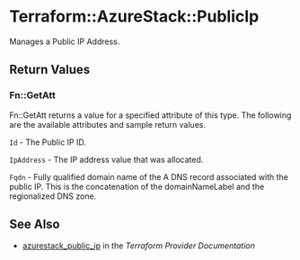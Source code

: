 # Terraform::AzureStack::PublicIp

Manages a Public IP Address.

## Return Values

### Fn::GetAtt

Fn::GetAtt returns a value for a specified attribute of this type. The following are the available attributes and sample return values.

`Id` - The Public IP ID.

`IpAddress` - The IP address value that was allocated.

`Fqdn` - Fully qualified domain name of the A DNS record associated with the public IP. This is the concatenation of the domainNameLabel and the regionalized DNS zone.

## See Also

* [azurestack_public_ip](https://www.terraform.io/docs/providers/azurestack/r/public_ip.html) in the _Terraform Provider Documentation_